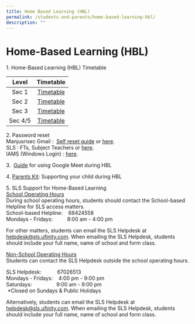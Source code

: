 ```yaml
---
title: Home Based Learning (HBL)
permalink: /students-and-parents/home-based-learning-hbl/
description: ""
---
```

# **Home-Based Learning (HBL)**

1\. Home-Based Learning (HBL) Timetable

|  Level  | Timetable |
|:-------:|:---------:|
|  Sec 1  | <a href="/files/Hbl/2022%20Sem%202%20BL%20Timetable_v3%20-%20Sec%201.pdf" target="_blank">Timetable</a>  |
|   Sec 2 |  <a href="/files/Hbl/2022%20Sem%202%20BL%20Timetable_v3%20-%20Sec%202.pdf" target="_blank">Timetable</a> |
|   Sec 3 |  <a href="/files/Hbl/2022%20Sem%202%20BL%20Timetable_v3%20-%20Sec%203.pdf" target="_blank">Timetable</a> |
| Sec 4/5 |  <a href="/files/Hbl/2022%20Sem%202%20BL%20Timetable_v3%20-%20Sec%204.pdf" target="_blank">Timetable</a> |

2\. Password reset   
Manjusrisec Gmail :  <a href="/images/Students%20and%20Parents/Gmail%20Password%20Reset%20Using%20Mobile%20Phone.jpg" target="_blank">Self reset guide</a> or <a href="https://form.gov.sg/#!/5d01dc550816b400111ce980" target="_blank">here</a>.    
SLS : FTs, Subject Teachers or <a href="https://form.gov.sg/#!/5d01dc550816b400111ce980" target="_blank">here</a>.    
IAMS (Windows Login) : <a href="https://form.gov.sg/#!/5d01dc550816b400111ce980" target="_blank">here</a>.



3.   <a href="/files/Hbl/Use%20Google%20Meet%20for%20HBL%20(student).pdf" target="_blank">Guide</a> for using Google Meet during HBL

4. <a href="/files/Hbl/Parent%20Kit%20-%20Supporting%20your%20child%20during%20Full%20HBL.pdf" target="_blank">Parents Kit</a>: Supporting your child during HBL

  

5\. SLS Support for Home-Based Learning   
<u>School Operating Hours</u>   
During school operating hours, students should contact the School-based Helpline for SLS access matters.    
School-based Helpline:    68424558   
Mondays - Fridays:          8:00 am - 4:00 pm

  

For other matters, students can email the SLS Helpdesk at helpdesk@sls.ufinity.com. When emailing the SLS Helpdesk, students should include your full name, name of school and form class.

  
<u>Non-School Operating Hours</u>   
Students can contact the SLS Helpdesk outside the school operating hours.

SLS Helpdesk:           67026513   
Mondays - Fridays:    4:00 pm - 9:00 pm   
Saturdays:                 9:00 am - 9:00 pm   
 \*Closed on Sundays & Public Holidays


Alternatively, students can email the SLS Helpdesk at helpdesk@sls.ufinity.com. When emailing the SLS Helpdesk, students should include your full name, name of school and form class.